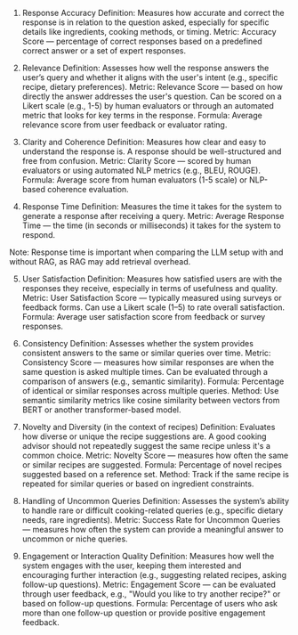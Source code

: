 1. Response Accuracy
Definition: Measures how accurate and correct the response is in relation to the question asked, especially for specific details like ingredients, cooking methods, or timing.
Metric: Accuracy Score — percentage of correct responses based on a predefined correct answer or a set of expert responses.

2. Relevance
Definition: Assesses how well the response answers the user’s query and whether it aligns with the user's intent (e.g., specific recipe, dietary preferences).
Metric: Relevance Score — based on how directly the answer addresses the user's question. Can be scored on a Likert scale (e.g., 1-5) by human evaluators or through an automated metric that looks for key terms in the response.
Formula: Average relevance score from user feedback or evaluator rating.

3. Clarity and Coherence
Definition: Measures how clear and easy to understand the response is. A response should be well-structured and free from confusion.
Metric: Clarity Score — scored by human evaluators or using automated NLP metrics (e.g., BLEU, ROUGE).
Formula: Average score from human evaluators (1-5 scale) or NLP-based coherence evaluation.

4. Response Time
Definition: Measures the time it takes for the system to generate a response after receiving a query.
Metric: Average Response Time — the time (in seconds or milliseconds) it takes for the system to respond.

Note: Response time is important when comparing the LLM setup with and without RAG, as RAG may add retrieval overhead.

5. User Satisfaction
Definition: Measures how satisfied users are with the responses they receive, especially in terms of usefulness and quality.
Metric: User Satisfaction Score — typically measured using surveys or feedback forms. Can use a Likert scale (1–5) to rate overall satisfaction.
Formula: Average user satisfaction score from feedback or survey responses.

6. Consistency
Definition: Assesses whether the system provides consistent answers to the same or similar queries over time.
Metric: Consistency Score — measures how similar responses are when the same question is asked multiple times. Can be evaluated through a comparison of answers (e.g., semantic similarity).
Formula: Percentage of identical or similar responses across multiple queries.
Method: Use semantic similarity metrics like cosine similarity between vectors from BERT or another transformer-based model.

7. Novelty and Diversity (in the context of recipes)
Definition: Evaluates how diverse or unique the recipe suggestions are. A good cooking advisor should not repeatedly suggest the same recipe unless it's a common choice.
Metric: Novelty Score — measures how often the same or similar recipes are suggested.
Formula: Percentage of novel recipes suggested based on a reference set.
Method: Track if the same recipe is repeated for similar queries or based on ingredient constraints.

8. Handling of Uncommon Queries
Definition: Assesses the system’s ability to handle rare or difficult cooking-related queries (e.g., specific dietary needs, rare ingredients).
Metric: Success Rate for Uncommon Queries — measures how often the system can provide a meaningful answer to uncommon or niche queries.

9. Engagement or Interaction Quality
Definition: Measures how well the system engages with the user, keeping them interested and encouraging further interaction (e.g., suggesting related recipes, asking follow-up questions).
Metric: Engagement Score — can be evaluated through user feedback, e.g., "Would you like to try another recipe?" or based on follow-up questions.
Formula: Percentage of users who ask more than one follow-up question or provide positive engagement feedback.
